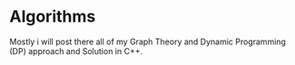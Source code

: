 # Algorithms 
Mostly i will post there all of my Graph Theory and Dynamic Programming (DP) approach and Solution in C++.
